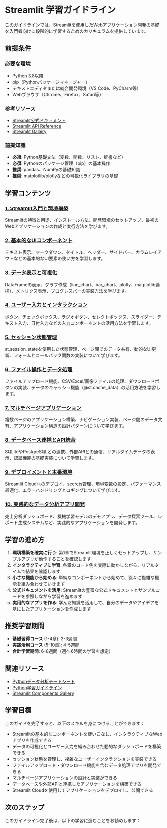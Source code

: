 # Streamlit 学習ガイドライン

このガイドラインでは、Streamlitを使用したWebアプリケーション開発の基礎を入門者向けに段階的に学習するためのカリキュラムを提供しています。

## 前提条件
### 必要な環境
- Python 3.8以降
- pip（Pythonパッケージマネージャー）
- テキストエディタまたは統合開発環境（VS Code、PyCharm等）
- Webブラウザ（Chrome、Firefox、Safari等）

### 参考リソース
- [Streamlit公式ドキュメント](https://docs.streamlit.io/)
- [Streamlit API Reference](https://docs.streamlit.io/library/api-reference)
- [Streamlit Gallery](https://streamlit.io/gallery)

### 前提知識
- **必須**: Python基礎文法（変数、関数、リスト、辞書など）
- **必須**: Pythonのパッケージ管理（pip）の基本操作
- **推奨**: pandas、NumPyの基礎知識
- **推奨**: matplotlib/plotlyなどの可視化ライブラリの基礎

## 学習コンテンツ
### [1. Streamlit入門と環境構築](https://fcircle-biz.github.io/tech_docs/guide/programming-languages/python-ecosystem/streamlit/streamlit-learning-material-01.html)
Streamlitの特徴と用途、インストール方法、開発環境のセットアップ、最初のWebアプリケーションの作成と実行方法を学びます。

### [2. 基本的なUIコンポーネント](https://fcircle-biz.github.io/tech_docs/guide/programming-languages/python-ecosystem/streamlit/streamlit-learning-material-02.html)
テキスト表示、マークダウン、タイトル、ヘッダー、サイドバー、カラムレイアウトなどの基本的なUI要素の使い方を学習します。

### [3. データ表示と可視化](https://fcircle-biz.github.io/tech_docs/guide/programming-languages/python-ecosystem/streamlit/streamlit-learning-material-03.html)
DataFrameの表示、グラフ作成（line_chart、bar_chart、plotly、matplotlib連携）、メトリクス表示、プログレスバーの実装方法を学びます。

### [4. ユーザー入力とインタラクション](https://fcircle-biz.github.io/tech_docs/guide/programming-languages/python-ecosystem/streamlit/streamlit-learning-material-04.html)
ボタン、チェックボックス、ラジオボタン、セレクトボックス、スライダー、テキスト入力、日付入力などの入力コンポーネントの活用方法を学習します。

### [5. セッション状態管理](https://fcircle-biz.github.io/tech_docs/guide/programming-languages/python-ecosystem/streamlit/streamlit-learning-material-05.html)
st.session_stateを使用した状態管理、ページ間でのデータ共有、動的なUI更新、フォームとコールバック関数の実装について学びます。

### [6. ファイル操作とデータ処理](https://fcircle-biz.github.io/tech_docs/guide/programming-languages/python-ecosystem/streamlit/streamlit-learning-material-06.html)
ファイルアップロード機能、CSV/Excel/画像ファイルの処理、ダウンロードボタンの実装、データのキャッシュ機能（@st.cache_data）の活用方法を学習します。

### [7. マルチページアプリケーション](https://fcircle-biz.github.io/tech_docs/guide/programming-languages/python-ecosystem/streamlit/streamlit-learning-material-07.html)
複数ページのアプリケーション構築、ナビゲーション実装、ページ間のデータ共有、アプリケーション構造の設計パターンについて学びます。

### [8. データベース連携とAPI統合](https://fcircle-biz.github.io/tech_docs/guide/programming-languages/python-ecosystem/streamlit/streamlit-learning-material-08.html)
SQLiteやPostgreSQLとの連携、外部APIとの通信、リアルタイムデータの表示、認証機能の基礎実装について学習します。

### [9. デプロイメントと本番環境](https://fcircle-biz.github.io/tech_docs/guide/programming-languages/python-ecosystem/streamlit/streamlit-learning-material-09.html)
Streamlit Cloudへのデプロイ、secrets管理、環境変数の設定、パフォーマンス最適化、エラーハンドリングとロギングについて学びます。

### [10. 実践的なデータ分析アプリ開発](https://fcircle-biz.github.io/tech_docs/guide/programming-languages/python-ecosystem/streamlit/streamlit-learning-material-10.html)
売上分析ダッシュボード、機械学習モデルのデモアプリ、データ探索ツール、レポート生成システムなど、実践的なアプリケーションを開発します。

## 学習の進め方
1. **環境構築を確実に行う**: 第1章でStreamlit環境を正しくセットアップし、サンプルアプリが動作することを確認します
2. **インタラクティブに学習**: 各章のコード例を実際に動かしながら、リアルタイムで結果を確認します
3. **小さな機能から始める**: 単純なコンポーネントから始めて、徐々に複雑な機能を組み合わせていきます
4. **公式ドキュメントを活用**: Streamlitの豊富な公式ドキュメントとサンプルコードを参照しながら学習を進めます
5. **実用的なアプリを作る**: 学んだ知識を活用して、自分のデータやアイデアを基にしたアプリケーションを作成します

## 推奨学習期間
- **基礎習得コース** (1-4章): 2-3週間
- **実践活用コース** (5-10章): 4-5週間
- **合計学習期間**: 6-8週間（週4-6時間の学習を想定）

## 関連リソース
- [Pythonデータ分析チートシート](https://fcircle-biz.github.io/tech_docs/cheatsheet/python/python-data-analysis-cheatsheet.html)
- [Python学習ガイドライン](https://fcircle-biz.github.io/tech_docs/guide/programming-languages/python-ecosystem/python/README.html)
- [Streamlit Components Gallery](https://streamlit.io/components)

## 学習目標
このガイドを完了すると、以下のスキルを身につけることができます：
- Streamlitの基本的なコンポーネントを使いこなし、インタラクティブなWebアプリを作成できる
- データの可視化とユーザー入力を組み合わせた動的なダッシュボードを構築できる
- セッション状態を管理し、複雑なユーザーインタラクションを実装できる
- ファイルアップロード・ダウンロード機能を含むデータ処理アプリを開発できる
- マルチページアプリケーションの設計と実装ができる
- データベースや外部APIと連携したアプリケーションを構築できる
- Streamlit Cloudを使用してアプリケーションをデプロイし、公開できる

## 次のステップ
このガイドライン完了後は、以下の学習に進むことをお勧めします：
